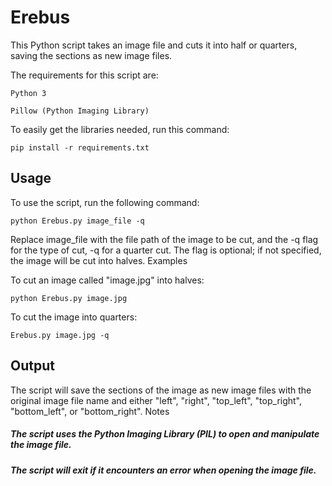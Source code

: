 # Erebus

This Python script takes an image file and cuts it into half or quarters, saving the sections as new image files.

The requirements for this script are:

``
    Python 3
``

``
    Pillow (Python Imaging Library)
``

To easily get the libraries needed, run this command:

`` pip install -r requirements.txt ``

## Usage

To use the script, run the following command:

`` python Erebus.py image_file -q ``

Replace image_file with the file path of the image to be cut, and the -q flag for the type of cut, -q for a quarter cut. The flag is optional; if not specified, the image will be cut into halves.
Examples

To cut an image called "image.jpg" into halves:

`` python Erebus.py image.jpg ``

To cut the image into quarters:

`` Erebus.py image.jpg -q ``

## Output

The script will save the sections of the image as new image files with the original image file name and either "left", "right", "top_left", "top_right", "bottom_left", or "bottom_right".
Notes

##### The script uses the Python Imaging Library (PIL) to open and manipulate the image file.
##### The script will exit if it encounters an error when opening the image file.
